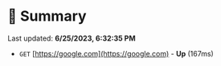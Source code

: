 # 📖 Summary
Last updated: **6/25/2023, 6:32:35 PM**

- `GET` [https://google.com](https://google.com) - **Up** (167ms)
